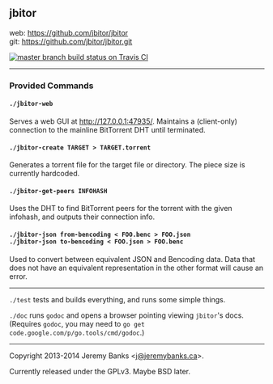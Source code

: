 ## jbitor

web: https://github.com/jbitor/jbitor  
git: https://github.com/jbitor/jbitor.git

<a href="https://travis-ci.org/jbitor/jbitor/branches">
<img src="https://travis-ci.org/jbitor/jbitor.png?branch=master"
     alt="master branch build status on Travis CI" />
</a>

---

### Provided Commands

#### `./jbitor-web`

Serves a web GUI at <http://127.0.0.1:47935/>.
Maintains a (client-only) connection to the mainline BitTorrent DHT until terminated.

#### `./jbitor-create TARGET > TARGET.torrent`

Generates a torrent file for the target file or directory. The piece size is currently hardcoded.

#### `./jbitor-get-peers INFOHASH`

Uses the DHT to find BitTorrent peers for the torrent with the given infohash, and outputs their connection info.

#### `./jbitor-json from-bencoding < FOO.benc > FOO.json`  <br />  `./jbitor-json to-bencoding < FOO.json > FOO.benc`

Used to convert between equivalent JSON and Bencoding data. Data that does not have an equivalent representation in the other format will cause an error.

---

`./test` tests and builds everything, and runs some simple things.

`./doc` runs `godoc` and opens a browser pointing viewing `jbitor`'s docs.
(Requires `godoc`, you may need to `go get code.google.com/p/go.tools/cmd/godoc`.)

---

Copyright 2013-2014 Jeremy Banks <<j@jeremybanks.ca>>.

Currently released under the GPLv3. Maybe BSD later.
